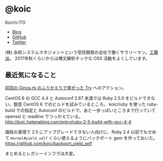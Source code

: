 # @koic

Koichi ITO

- [Blog](http://koic.hatenablog.com/)
- [GitHub](https://github.com/koic)
- [Twitter](https://twitter.com/koic)

(株) 永和システムマネジメントという受託開発の会社で働くサラリーマン。[工藤派](https://www.google.co.jp/search?q=%E4%BA%8C%E6%AC%A1%E4%BC%9A%E3%81%A8%E3%81%AF)。
2017年秋くらいからは構文解析チックな OSS 活動をよくしています。

## 最近気になること

[前回の Ginza.rb のふりかえりで挙がった Try](https://github.com/ginzarb/meetups/wiki/%E7%AC%AC54%E5%9B%9E#try) へのアクション。

CentOS 6 の GCC 4.4 と Autoconf 2.67 未満では Ruby 2.5.0 をビルドできない。鋭意 CentOS 6 でのビルドを試みているところ。
koic/ruby を使った ruby-build での指定と Autoconf のビルドで、あと一歩っぽいところまで行っていて openssl と readline でつっかえている。
http://koic.hatenablog.com/entry/ruby-2-5-build-with-gcc-4-4

諸般の事情で 2.5 にアップグレードできない人向けに、Ruby 2.4 以前でもせめて `Kernel#yield_self` くらい使えるようにバックポート gem を作っておいた。
https://github.com/koic/backport_yield_self

まとめるとレガシーインフラは大変。
